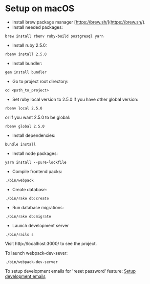 # Setup on macOS

* Install brew package manager [https://brew.sh/](https://brew.sh/).
* Install needed packages: 
```
brew install rbenv ruby-build postgresql yarn
```
* Install ruby 2.5.0:
```
rbenv install 2.5.0
```
* Install bundler:
```
gem install bundler
```
* Go to project root directory:
```
cd <path_to_project>
```
* Set ruby local version to 2.5.0 if you have other global version:
```
rbenv local 2.5.0
```
or if you want 2.5.0 to be global:
```
rbenv global 2.5.0
```
* Install dependencies:
```
bundle install
```
* Install node packages:
```
yarn install --pure-lockfile
```
* Compile frontend packs:
```
./bin/webpack
```
* Create database: 
``` 
./bin/rake db:create
```
* Run database migrations:
``` 
./bin/rake db:migrate
```
* Launch development server
```
./bin/rails s
```

Visit http://localhost:3000/ to see the project.

To launch webpack-dev-sever:
```
./bin/webpack-dev-server
```

To setup development emails for 'reset password' feature: [Setup development emails](https://github.com/vavgustov/snibox/blob/master/docs/development/dev_emails.md)
